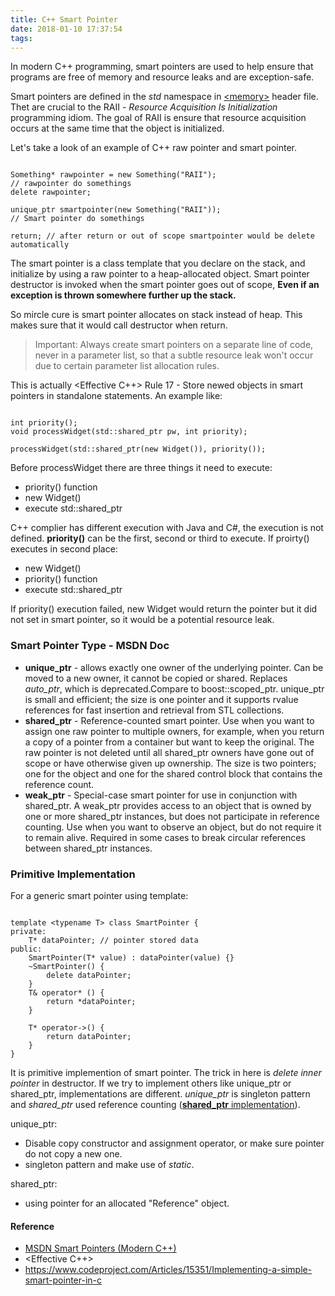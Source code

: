 ```yaml
---
title: C++ Smart Pointer
date: 2018-01-10 17:37:54
tags:
---
```


In modern C++ programming, smart pointers are used to help ensure that programs are free of memory and resource leaks and are exception-safe.

Smart pointers are defined in the *std* namespace in [&lt;memory&gt;](http://www.cplusplus.com/reference/memory/) header file. Thet are crucial to the RAII - *Resource Acquisition Is Initialization* programming idiom. The goal of RAII is ensure that resource acquisition occurs at the same time that the object is initialized.

Let's take a look of an example of C++ raw pointer and smart pointer.

<pre><code class="c++">
Something* rawpointer = new Something("RAII");
// rawpointer do somethings
delete rawpointer;

unique_ptr<Something> smartpointer(new Something("RAII"));
// Smart pointer do somethings

return; // after return or out of scope smartpointer would be delete automatically
</code></pre>

The smart pointer is a class template that you declare on the stack, and initialize by using a raw pointer to a heap-allocated object. Smart pointer destructor is invoked when the smart pointer goes out of scope, **Even if an exception is thrown somewhere further up the stack.**

So mircle cure is smart pointer allocates on stack instead of heap. This makes sure that it would call destructor when return.

> Important: Always create smart pointers on a separate line of code, never in a parameter list, so that a subtle resource leak won't occur due to certain parameter list allocation rules.

This is actually <Effective C++> Rule 17 - Store newed objects in smart pointers in standalone statements. An example like:

<pre><code class="c++">
int priority();
void processWidget(std::shared_ptr<Widget> pw, int priority);

processWidget(std::shared_ptr<Widget>(new Widget()), priority());
</code></pre>
 
 Before processWidget there are three things it need to execute:
 
* priority() function
* new Widget()
* execute std::shared_ptr
 
C++ complier has different execution with Java and C#, the execution is not defined. **priority()** can be the first, second or third to execute. If proirty() executes in second place:
 
* new Widget()
* priority() function
* execute std::shared_ptr
 
If priority() execution failed, new Widget would return the pointer but it did not set in smart pointer, so it would be a potential  resource leak.

### Smart Pointer Type - MSDN Doc

* **unique_ptr** - allows exactly one owner of the underlying pointer. Can be moved to a new owner, it cannot be copied or shared. Replaces *auto_ptr*, which is deprecated.Compare to boost::scoped_ptr. unique_ptr is small and efficient; the size is one pointer and it supports rvalue references for fast insertion and retrieval from STL collections.
* **shared_ptr** - Reference-counted smart pointer. Use when you want to assign one raw pointer to multiple owners, for example, when you return a copy of a pointer from a container but want to keep the original. The raw pointer is not deleted until all shared_ptr owners have gone out of scope or have otherwise given up ownership. The size is two pointers; one for the object and one for the shared control block that contains the reference count. 
* **weak_ptr** - Special-case smart pointer for use in conjunction with shared_ptr. A weak_ptr provides access to an object that is owned by one or more shared_ptr instances, but does not participate in reference counting. Use when you want to observe an object, but do not require it to remain alive. Required in some cases to break circular references between shared_ptr instances.


### Primitive Implementation

For a generic smart pointer using template:

<pre><code class="c++">
template &lt;typename T> class SmartPointer {
private:
	T* dataPointer; // pointer stored data
public:
	SmartPointer(T* value) : dataPointer(value) {}
	~SmartPointer() {
		delete dataPointer;
	}
	T& operator* () {
		return *dataPointer;
	}
	
	T* operator->() {
		return dataPointer;
	}
}
</code></pre>

It is primitive implemention of smart pointer. The trick in here is *delete inner pointer* in destructor. If we try to implement others like unique_ptr or shared_ptr, implementations are different. *unique_ptr* is singleton pattern and *shared_ptr* used reference counting ([**shared_ptr** implementation]()).

unique_ptr:

* Disable copy constructor and assignment operator, or make sure pointer do not copy a new one.
* singleton pattern and make use of *static*.

shared_ptr:

* using pointer for an allocated "Reference" object.




#### Reference

* [MSDN Smart Pointers (Modern C++)](https://msdn.microsoft.com/en-us/library/hh279674.aspx)
* <Effective C++>
* https://www.codeproject.com/Articles/15351/Implementing-a-simple-smart-pointer-in-c